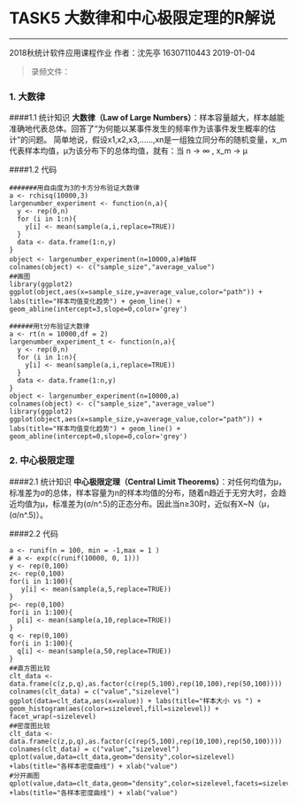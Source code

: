﻿# TASK5 大数律和中心极限定理的R解说


------

2018秋统计软件应用课程作业
作者：沈先亭 16307110443
2019-01-04

> 录频文件：


### 1. 大数律
####1.1 统计知识
**大数律（Law of Large Numbers）**：样本容量越大，样本越能准确地代表总体。回答了“为何能以某事件发生的频率作为该事件发生概率的估计”的问题。
简单地说，假设x1,x2,x3,……,xn是一组独立同分布的随机变量，x_m代表样本均值，μ为该分布下的总体均值，就有：当 n → ∞ , x_m → μ


####1.2 代码

```{r}
#######用自由度为3的卡方分布验证大数律
a <- rchisq(10000,3)  
largenumber_experiment <- function(n,a){
  y <- rep(0,n)
  for (i in 1:n){
    y[i] <- mean(sample(a,i,replace=TRUE))
  }
  data <- data.frame(1:n,y)
}  
object <- largenumber_experiment(n=10000,a)#抽样
colnames(object) <- c("sample_size","average_value")
##画图
library(ggplot2)
ggplot(object,aes(x=sample_size,y=average_value,color="path")) + labs(title="样本均值变化趋势") + geom_line() + geom_abline(intercept=3,slope=0,color='grey')

######用t分布验证大数律
a <- rt(n = 10000,df = 2)  
largenumber_experiment_t <- function(n,a){
  y <- rep(0,n)
  for (i in 1:n){
    y[i] <- mean(sample(a,i,replace=TRUE))
  }
  data <- data.frame(1:n,y)
}  
object <- largenumber_experiment(n=10000,a)
colnames(object) <- c("sample_size","average_value")
library(ggplot2)
ggplot(object,aes(x=sample_size,y=average_value,color="path")) + labs(title="样本均值变化趋势") + geom_line() + geom_abline(intercept=0,slope=0,color='grey')
```

### 2. 中心极限定理
####2.1 统计知识
**中心极限定理（Central Limit Theorems）**：对任何均值为μ，标准差为σ的总体，样本容量为n的样本均值的分布，随着n趋近于无穷大时，会趋近均值为μ，标准差为(σ/n^.5)的正态分布。因此当n≥30时，近似有X~N（μ，(σ/n^.5)）。


####2.2 代码

```{r}
a <- runif(n = 100, min = -1,max = 1 )
# a <- exp(c(runif(10000, 0, 1)))
y <- rep(0,100)
z<- rep(0,100)
for(i in 1:100){
   y[i] <- mean(sample(a,5,replace=TRUE))
}
p<- rep(0,100)
for(i in 1:100){
  p[i] <- mean(sample(a,10,replace=TRUE))
}
q <- rep(0,100)
for(i in 1:100){
  q[i] <- mean(sample(a,50,replace=TRUE))
} 
##直方图比较
clt_data <- data.frame(c(z,p,q),as.factor(c(rep(5,100),rep(10,100),rep(50,100))))
colnames(clt_data) = c("value","sizelevel")
ggplot(data=clt_data,aes(x=value)) + labs(title="样本大小 vs ") + geom_histogram(aes(color=sizelevel,fill=sizelevel)) + facet_wrap(~sizelevel)
##密度图比较
clt_data <- data.frame(c(z,p,q),as.factor(c(rep(5,100),rep(10,100),rep(50,100))))
colnames(clt_data) = c("value","sizelevel")
qplot(value,data=clt_data,geom="density",color=sizelevel) +labs(title="各样本密度曲线") + xlab("value") 
#分开画图
qplot(value,data=clt_data,geom="density",color=sizelevel,facets=sizelevel~.) +labs(title="各样本密度曲线") + xlab("value") 
```




